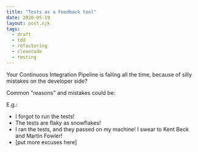 ```yaml
---
title: "Tests as a Feedback tool"
date: 2020-05-19
layout: post.njk
tags:
  - draft
  - tdd
  - refactoring
  - cleancode
  - testing
---
```


Your Continuous Integration Pipeline is failing all the time, because of silly mistakes on the developer side?

Common "reasons" and mistakes could be:

E.g.:

- I forgot to run the tests!
- The tests are flaky as snowflakes!
- I ran the tests, and they passed on my machine! I swear to Kent Beck and Martin Fowler!
- [put more excuses here]


